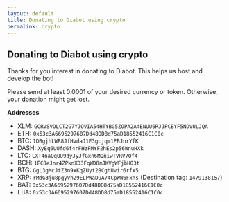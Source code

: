 ```yaml
---
layout: default
title: Donating to Diabot using crypto
permalink: crypto
---
```


## Donating to Diabot using crypto

Thanks for you interest in donating to Diabot. This helps us host and develop the bot!

Please send at least 0.0001 of your desired currency or token. Otherwise, your donation might get lost.

**Addresses**

* XLM: `GCRVSVOLCT2G7YJOVIA54HTYBG5ZOPA2A4ENUU6RJJPCBYF5NDVULJQA`
* ETH: `0x53c3A6695297607Dd48DD8d75aD18552416C1C0c`
* BTC: `1DBgjhLWR8JfHvdaJ1E3gcjqm1PBJnrYfK`
* DASH: `XyEq6UUfd6f4rFHzFMYF2hEs2p56WnuHXk`
* LTC: `LXT4naQqQU9dyJyJfGxn6MQniwTVRV7Qf4`
* BCH: `1FC8eJnr4ZPknXD3FqWD8mJKVgWFjbHQ3t`
* BTG: `GgL3gMcJtZ3n9xKqZUyt2BCghUvir6rfx5`
* XRP: `rMdG3ju8pgyVh29ELPWaDuA74CpWW6Fxns` (Destination tag: `1479138157`)
* BAT: `0x53c3A6695297607Dd48DD8d75aD18552416C1C0c`
* LBA: `0x53c3A6695297607Dd48DD8d75aD18552416C1C0c`
